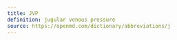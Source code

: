 ```yaml
---
title: JVP
definition: jugular venous pressure
source: https://openmd.com/dictionary/abbreviations/j
---
```

